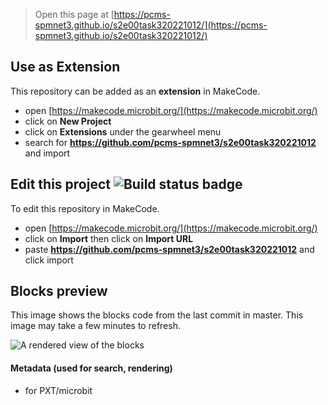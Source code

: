 
> Open this page at [https://pcms-spmnet3.github.io/s2e00task320221012/](https://pcms-spmnet3.github.io/s2e00task320221012/)

## Use as Extension

This repository can be added as an **extension** in MakeCode.

* open [https://makecode.microbit.org/](https://makecode.microbit.org/)
* click on **New Project**
* click on **Extensions** under the gearwheel menu
* search for **https://github.com/pcms-spmnet3/s2e00task320221012** and import

## Edit this project ![Build status badge](https://github.com/pcms-spmnet3/s2e00task320221012/workflows/MakeCode/badge.svg)

To edit this repository in MakeCode.

* open [https://makecode.microbit.org/](https://makecode.microbit.org/)
* click on **Import** then click on **Import URL**
* paste **https://github.com/pcms-spmnet3/s2e00task320221012** and click import

## Blocks preview

This image shows the blocks code from the last commit in master.
This image may take a few minutes to refresh.

![A rendered view of the blocks](https://github.com/pcms-spmnet3/s2e00task320221012/raw/master/.github/makecode/blocks.png)

#### Metadata (used for search, rendering)

* for PXT/microbit
<script src="https://makecode.com/gh-pages-embed.js"></script><script>makeCodeRender("{{ site.makecode.home_url }}", "{{ site.github.owner_name }}/{{ site.github.repository_name }}");</script>
